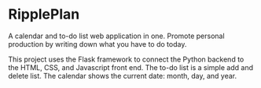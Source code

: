 # RipplePlan
A calendar and to-do list web application in one. Promote personal production by writing down what you have to do today. 

This project uses the Flask framework to connect the Python backend to the HTML, CSS, and Javascript front end. The to-do list is a simple add and
delete list. The calendar shows the current date: month, day, and year. 
